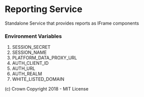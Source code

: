 # Reporting Service

Standalone Service that provides reports as IFrame components


### Environment Variables

1. SESSION_SECRET
2. SESSION_NAME
3. PLATFORM_DATA_PROXY_URL
4. AUTH_CLIENT_ID
5. AUTH_URL
6. AUTH_REALM
7. WHITE_LISTED_DOMAIN

(c) Crown Copyright 2018 - MIT License

